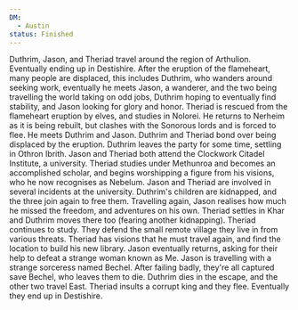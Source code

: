 ```yaml
---
DM:
  - Austin
status: Finished
---
```

Duthrim, Jason, and Theriad travel around the region of Arthulion. Eventually ending up in Destishire.
After the eruption of the flameheart, many people are displaced, this includes Duthrim, who wanders around seeking work, eventually he meets Jason, a wanderer, and the two being travelling the world taking on odd jobs, Duthrim hoping to eventually find stability, and Jason looking for glory and honor. 
Theriad is rescued from the flameheart eruption by elves, and studies in Nolorei. He returns to Nerheim as it is being rebuilt, but clashes with the Sonorous lords and is forced to flee. He meets Duthrim and Jason. Duthrim and Theriad bond over being displaced by the eruption.
Duthrim leaves the party for some time, settling in Othron Ibrith. Jason and Theriad both attend the Clockwork Citadel Institute, a university. Theriad studies under Methunroa and becomes an accomplished scholar, and begins worshipping a figure from his visions, who he now recognises as Nebelum.
Jason and Theriad are involved in several incidents at the university.
Duthrim's children are kidnapped, and the three join again to free them. Travelling again, Jason realises how much he missed the freedom, and adventures on his own.
Theriad settles in Khar and Duthrim moves there too (fearing another kidnapping). Theriad continues to study.
They defend the small remote village they live in from various threats.
Theriad has visions that he must travel again, and find the location to build his new library.
Jason eventually returns, asking for their help to defeat a strange woman known as Me. Jason is travelling with a strange sorceress named Bechel.
After failing badly, they're all captured save Bechel, who leaves them to die.
Duthrim dies in the escape, and the other two travel East. 
Theriad insults a corrupt king and they flee. Eventually they end up in Destishire.